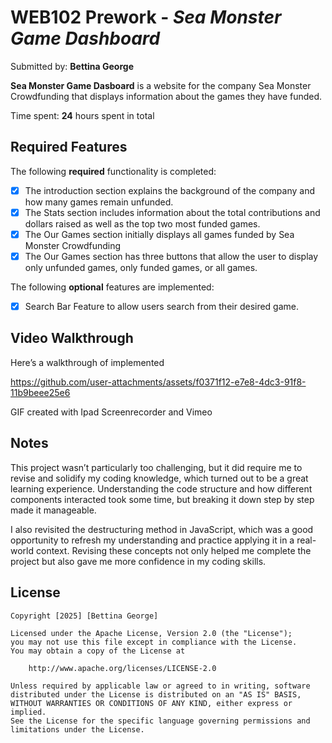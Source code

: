 # WEB102 Prework - *Sea Monster Game Dashboard*

Submitted by: **Bettina George**

**Sea Monster Game Dasboard** is a website for the company Sea Monster Crowdfunding that displays information about the games they have funded.

Time spent: **24** hours spent in total

## Required Features

The following **required** functionality is completed:

* [x] The introduction section explains the background of the company and how many games remain unfunded.
* [x] The Stats section includes information about the total contributions and dollars raised as well as the top two most funded games.
* [x] The Our Games section initially displays all games funded by Sea Monster Crowdfunding
* [x] The Our Games section has three buttons that allow the user to display only unfunded games, only funded games, or all games.

The following **optional** features are implemented:

* [x] Search Bar Feature to allow users search from their desired game.

## Video Walkthrough

Here’s a walkthrough of implemented 

https://github.com/user-attachments/assets/f0371f12-e7e8-4dc3-91f8-11b9beee25e6






<!-- Replace this with whatever GIF tool you used! -->
GIF created with Ipad Screenrecorder and Vimeo 
<!-- Recommended tools:
[Kap](https://getkap.co/) for macOS
[ScreenToGif](https://www.screentogif.com/) for Windows
[peek](https://github.com/phw/peek) for Linux. -->

## Notes

This project wasn’t particularly too challenging, but it did require me to revise and solidify my coding knowledge, which turned out to be a great learning experience. Understanding the code structure and how different components interacted took some time, but breaking it down step by step made it manageable.

I also revisited the destructuring method in JavaScript, which was a good opportunity to refresh my understanding and practice applying it in a real-world context. Revising these concepts not only helped me complete the project but also gave me more confidence in my coding skills.

## License

    Copyright [2025] [Bettina George]

    Licensed under the Apache License, Version 2.0 (the "License");
    you may not use this file except in compliance with the License.
    You may obtain a copy of the License at

        http://www.apache.org/licenses/LICENSE-2.0

    Unless required by applicable law or agreed to in writing, software
    distributed under the License is distributed on an "AS IS" BASIS,
    WITHOUT WARRANTIES OR CONDITIONS OF ANY KIND, either express or implied.
    See the License for the specific language governing permissions and
    limitations under the License.
